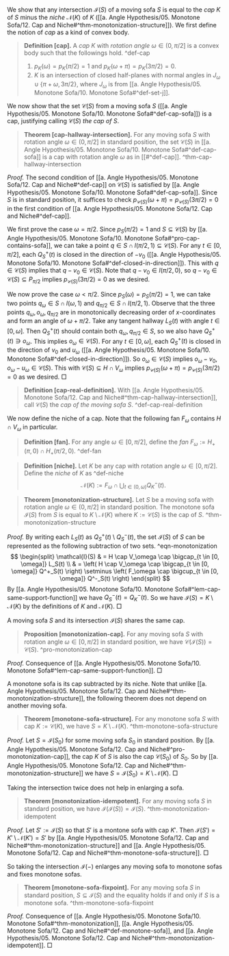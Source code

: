 We show that any intersection $\mathcal{I}(S)$ of a moving sofa $S$ is equal to the _cap_ $K$ of $S$ minus the _niche_ $\mathcal{N}(K)$ of $K$ ([[a. Angle Hypothesis/05. Monotone Sofa/12. Cap and Niche#^thm-monotonization-structure]]). We first define the notion of _cap_ as a kind of convex body.

> __Definition [cap].__ A _cap_ $K$ with _rotation angle_ $\omega \in (0, \pi/2]$ is a convex body such that the followings hold. ^def-cap
> 
> 1. $p_K(\omega) = p_K(\pi/2) = 1$ and $p_K(\omega + \pi) = p_K(3\pi/2) = 0$.
> 2. $K$ is an intersection of closed half-planes with normal angles in $J_\omega \cup \{\pi + \omega, 3\pi/2\}$, where $J_\omega$ is from [[a. Angle Hypothesis/05. Monotone Sofa/10. Monotone Sofa#^def-set-j]].

We now show that the set $\mathcal{C}(S)$ from a moving sofa $S$ ([[a. Angle Hypothesis/05. Monotone Sofa/10. Monotone Sofa#^def-cap-sofa]]) is a cap, justifying calling $\mathcal{C}(S)$ _the cap of_ $S$.

> __Theorem [cap-hallway-intersection].__ For any moving sofa $S$ with rotation angle $\omega \in (0, \pi/2]$ in standard position, the set $\mathcal{C}(S)$ in [[a. Angle Hypothesis/05. Monotone Sofa/10. Monotone Sofa#^def-cap-sofa]] is a cap with rotation angle $\omega$ as in [[#^def-cap]]. ^thm-cap-hallway-intersection

_Proof._ The second condition of [[a. Angle Hypothesis/05. Monotone Sofa/12. Cap and Niche#^def-cap]] on $\mathcal{C}(S)$ is satisfied by [[a. Angle Hypothesis/05. Monotone Sofa/10. Monotone Sofa#^def-cap-sofa]]. Since $S$ is in standard position, it suffices to check $p_{\mathcal{C}(S)}(\omega + \pi) = p_{\mathcal{C}(S)}(3\pi/2) = 0$ in the first condition of [[a. Angle Hypothesis/05. Monotone Sofa/12. Cap and Niche#^def-cap]].

We first prove the case $\omega = \pi/2$. Since $p_S(\pi/2) = 1$ and $S \subseteq \mathcal{C}(S)$ by [[a. Angle Hypothesis/05. Monotone Sofa/10. Monotone Sofa#^pro-cap-contains-sofa]], we can take a point $q \in S \cap l(\pi/2, 1) \subseteq \mathcal{C}(S)$. For any $t \in [0, \pi/2]$, each $Q_S^+(t)$ is closed in the direction of $-v_0$ ([[a. Angle Hypothesis/05. Monotone Sofa/10. Monotone Sofa#^def-closed-in-direction]]). This with $q \in \mathcal{C}(S)$ implies that $q - v_0 \in \mathcal{C}(S)$. Note that $q - v_0 \in l(\pi/2, 0)$, so $q - v_0 \in \mathcal{C}(S) \subseteq P_{\pi/2}$ implies $p_{\mathcal{C}(S)}(3\pi/2) = 0$ as we desired.

We now prove the case $\omega < \pi/2$. Since $p_S(\omega) = p_S(\pi/2) = 1$, we can take two points $q_\omega \in S \cap l(\omega, 1)$ and $q_{\pi/2} \in S \cap l(\pi/2, 1)$. Observe that the three points $q_\omega, o_\omega, q_{\pi/2}$ are in monotonically decreasing order of $x$-coordinates and form an angle of $\omega + \pi/2$. Take any tangent hallway $L_S(t)$ with angle $t \in [0, \omega]$. Then $Q_S^+(t)$ should contain both $q_\omega, q_{\pi/2} \in S$, so we also have $Q_S^+(t) \ni o_\omega$. This implies $o_\omega \in \mathcal{C}(S)$. For any $t \in [0, \omega]$, each $Q_S^+(t)$ is closed in the direction of $v_0$ and $u_\omega$ ([[a. Angle Hypothesis/05. Monotone Sofa/10. Monotone Sofa#^def-closed-in-direction]]). So $o_\omega \in \mathcal{C}(S)$ implies $o_\omega - v_0, o_\omega - u_\omega \in \mathcal{C}(S)$. This with $\mathcal{C}(S) \subseteq H \cap V_\omega$ implies $p_{\mathcal{C}(S)}(\omega + \pi) = p_{\mathcal{C}(S)}(3\pi/2) = 0$ as we desired. □

> __Definition [cap-real-definition].__  With [[a. Angle Hypothesis/05. Monotone Sofa/12. Cap and Niche#^thm-cap-hallway-intersection]], call $\mathcal{C}(S)$ the _cap of the moving sofa_ $S$. ^def-cap-real-definition

We now define the niche of a cap. Note that the following fan $F_\omega$ contains $H \cap V_\omega$ in particular.

> __Definition [fan].__ For any angle $\omega \in [0, \pi/2]$, define the _fan_ $F_\omega := H_+(\pi, 0) \cap H_+(\pi/2, 0)$. ^def-fan

> __Definition [niche].__ Let $K$ be any cap with rotation angle $\omega \in [0, \pi/2]$. Define the _niche_ of $K$ as ^def-niche
$$
\mathcal{N}(K) := F_{\omega} \cap \bigcup_{t \in (0, \omega)} Q^-_K(t).
$$

> __Theorem [monotonization-structure].__ Let $S$ be a moving sofa with rotation angle $\omega \in (0, \pi/2]$ in standard position. The monotone sofa $\mathcal{I}(S)$ from $S$ is equal to $K \setminus \mathcal{N}(K)$ where $K := \mathcal{C}(S)$ is the cap of $S$. ^thm-monotonization-structure

_Proof._ By writing each $L_S(t)$ as $Q_S^+(t) \setminus Q_S^-(t)$, the set $\mathcal{I}(S)$ of $S$ can be represented as the following subtraction of two sets. ^eqn-monotonization
$$
\begin{split}
\mathcal{I}(S) & = H \cap V_\omega \cap \bigcap_{t \in [0, \omega]} L_S(t) \\
& = \left( H \cap V_\omega \cap \bigcap_{t \in [0, \omega]} Q^+_S(t) \right) \setminus \left( F_\omega \cap \bigcup_{t \in [0, \omega]} Q^-_S(t) \right)
\end{split}
$$
By [[a. Angle Hypothesis/05. Monotone Sofa/10. Monotone Sofa#^lem-cap-same-support-function]] we have $Q_S^-(t) = Q_K^-(t)$. So we have $\mathcal{I}(S) = K \setminus \mathcal{N}(K)$ by the definitions of $K$ and $\mathcal{N}(K)$. □

A moving sofa $S$ and its intersection $\mathcal{I}(S)$ shares the same cap.

> __Proposition [monotonization-cap].__ For any moving sofa $S$ with rotation angle $\omega \in [0, \pi/2]$ in standard position, we have $\mathcal{C}(\mathcal{I}(S)) = \mathcal{C}(S)$. ^pro-monotonization-cap

_Proof._ Consequence of [[a. Angle Hypothesis/05. Monotone Sofa/10. Monotone Sofa#^lem-cap-same-support-function]]. □

A monotone sofa is its cap subtracted by its niche. Note that unlike [[a. Angle Hypothesis/05. Monotone Sofa/12. Cap and Niche#^thm-monotonization-structure]], the following theorem does not depend on another moving sofa.

> __Theorem [monotone-sofa-structure].__ For any monotone sofa $S$ with cap $K := \mathcal{C}(K)$, we have $S = K \setminus \mathcal{N}(K)$. ^thm-monotone-sofa-structure

_Proof._ Let $S = \mathcal{I}(S_0)$ for some moving sofa $S_0$ in standard position. By [[a. Angle Hypothesis/05. Monotone Sofa/12. Cap and Niche#^pro-monotonization-cap]], the cap $K$ of $S$ is also the cap $\mathcal{C}(S_0)$ of $S_0$. So by [[a. Angle Hypothesis/05. Monotone Sofa/12. Cap and Niche#^thm-monotonization-structure]] we have $S = \mathcal{I}(S_0) = K \setminus \mathcal{N}(K)$. □

Taking the intersection twice does not help in enlarging a sofa.

> __Theorem [monotonization-idempotent].__ For any moving sofa $S$ in standard position, we have $\mathcal{I}(\mathcal{I}(S)) = \mathcal{I}(S)$. ^thm-monotonization-idempotent

_Proof._ Let $S' := \mathcal{I}(S)$ so that $S'$ is a montone sofa with cap $K'$. Then $\mathcal{I}(S') = K' \setminus \mathcal{N}(K') = S'$ by [[a. Angle Hypothesis/05. Monotone Sofa/12. Cap and Niche#^thm-monotonization-structure]] and [[a. Angle Hypothesis/05. Monotone Sofa/12. Cap and Niche#^thm-monotone-sofa-structure]]. □

So taking the intersection $\mathcal{I}(-)$ enlarges any moving sofa to monotone sofas and fixes monotone sofas.

> __Theorem [monotone-sofa-fixpoint].__ For any moving sofa $S$ in standard position, $S \subseteq \mathcal{I}(S)$ and the equality holds if and only if $S$ is a monotone sofa. ^thm-monotone-sofa-fixpoint

_Proof._ Consequence of [[a. Angle Hypothesis/05. Monotone Sofa/10. Monotone Sofa#^thm-monotonization]], [[a. Angle Hypothesis/05. Monotone Sofa/12. Cap and Niche#^def-monotone-sofa]], and [[a. Angle Hypothesis/05. Monotone Sofa/12. Cap and Niche#^thm-monotonization-idempotent]]. □